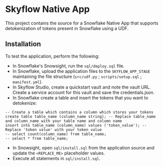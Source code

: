 # Skyflow Native App

This project contains the source for a Snowflake Native App that supports detokenization of tokens present in Snowflake using a UDF.

## Installation

To test the application, perform the following:

- In Snowflake's Snowsight, run the `sql/deploy.sql` file.
- In Snowflake, upload the application files to the `SKYFLOW_APP_STAGE` maintaining the file structure (`src/udf.py` ; `scripts/setup.sql` ; `manifest.yml`).
- In Skyflow Studio, create a quickstart vault and note the vault URL. Create a service account for this vault and save the credentials.json. 
- In Snowflake create a table and insert the tokens that you want to detokenize:
```
-- Create a table which contains a column which stores your tokens 
create table table_name (column_name string); -- Replace table_name and column_name with your table name and column name
insert into table_name (column_name) values ('token_value'); -- Replace 'token value' with your token value
-- select count(column_name) from table_name;
-- select * from table_name;
```
- In Snowsight, open `sql/install.sql` from the application source and update the `<REPLACE_ME>`
placeholder values.
- Execute all statements in `sql/install.sql`.